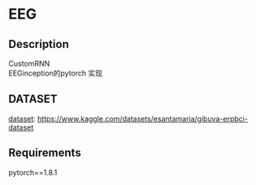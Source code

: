 # EEG

## Description 
CustomRNN  
EEGinception的pytorch 实现

## DATASET
[dataset](https://www.kaggle.com/datasets/esantamaria/gibuva-erpbci-dataset  ): https://www.kaggle.com/datasets/esantamaria/gibuva-erpbci-dataset  

## Requirements
pytorch==1.8.1
